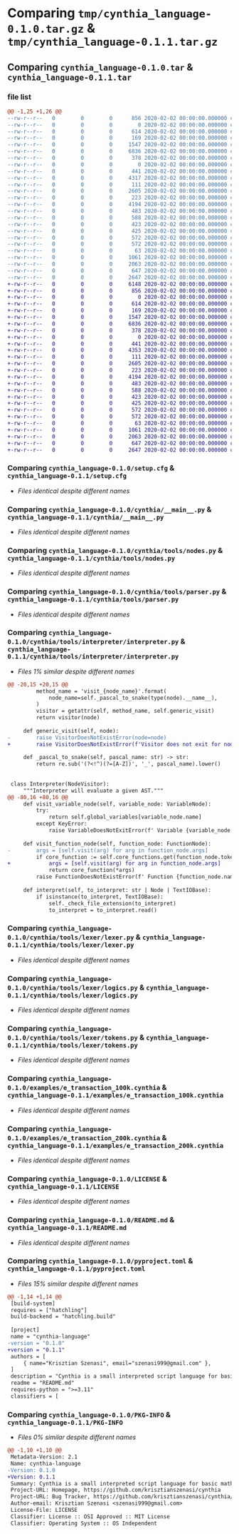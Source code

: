 # Comparing `tmp/cynthia_language-0.1.0.tar.gz` & `tmp/cynthia_language-0.1.1.tar.gz`

## Comparing `cynthia_language-0.1.0.tar` & `cynthia_language-0.1.1.tar`

### file list

```diff
@@ -1,25 +1,26 @@
--rw-r--r--   0        0        0      856 2020-02-02 00:00:00.000000 cynthia_language-0.1.0/setup.cfg
--rw-r--r--   0        0        0        0 2020-02-02 00:00:00.000000 cynthia_language-0.1.0/cynthia/__init__.py
--rw-r--r--   0        0        0      614 2020-02-02 00:00:00.000000 cynthia_language-0.1.0/cynthia/__main__.py
--rw-r--r--   0        0        0      169 2020-02-02 00:00:00.000000 cynthia_language-0.1.0/cynthia/tools/__init__.py
--rw-r--r--   0        0        0     1547 2020-02-02 00:00:00.000000 cynthia_language-0.1.0/cynthia/tools/nodes.py
--rw-r--r--   0        0        0     6836 2020-02-02 00:00:00.000000 cynthia_language-0.1.0/cynthia/tools/parser.py
--rw-r--r--   0        0        0      378 2020-02-02 00:00:00.000000 cynthia_language-0.1.0/cynthia/tools/shell.py
--rw-r--r--   0        0        0        0 2020-02-02 00:00:00.000000 cynthia_language-0.1.0/cynthia/tools/interpreter/__init__.py
--rw-r--r--   0        0        0      441 2020-02-02 00:00:00.000000 cynthia_language-0.1.0/cynthia/tools/interpreter/exceptions.py
--rw-r--r--   0        0        0     4317 2020-02-02 00:00:00.000000 cynthia_language-0.1.0/cynthia/tools/interpreter/interpreter.py
--rw-r--r--   0        0        0      111 2020-02-02 00:00:00.000000 cynthia_language-0.1.0/cynthia/tools/lexer/__init__.py
--rw-r--r--   0        0        0     2605 2020-02-02 00:00:00.000000 cynthia_language-0.1.0/cynthia/tools/lexer/lexer.py
--rw-r--r--   0        0        0      223 2020-02-02 00:00:00.000000 cynthia_language-0.1.0/cynthia/tools/lexer/lexer_utils.py
--rw-r--r--   0        0        0     4194 2020-02-02 00:00:00.000000 cynthia_language-0.1.0/cynthia/tools/lexer/logics.py
--rw-r--r--   0        0        0      483 2020-02-02 00:00:00.000000 cynthia_language-0.1.0/cynthia/tools/lexer/supported_tokens.py
--rw-r--r--   0        0        0      588 2020-02-02 00:00:00.000000 cynthia_language-0.1.0/cynthia/tools/lexer/tokens.py
--rw-r--r--   0        0        0      423 2020-02-02 00:00:00.000000 cynthia_language-0.1.0/examples/base_account.cynthia
--rw-r--r--   0        0        0      425 2020-02-02 00:00:00.000000 cynthia_language-0.1.0/examples/e_transaction_0,3%.cynthia
--rw-r--r--   0        0        0      572 2020-02-02 00:00:00.000000 cynthia_language-0.1.0/examples/e_transaction_100k.cynthia
--rw-r--r--   0        0        0      572 2020-02-02 00:00:00.000000 cynthia_language-0.1.0/examples/e_transaction_200k.cynthia
--rw-r--r--   0        0        0       63 2020-02-02 00:00:00.000000 cynthia_language-0.1.0/.gitignore
--rw-r--r--   0        0        0     1061 2020-02-02 00:00:00.000000 cynthia_language-0.1.0/LICENSE
--rw-r--r--   0        0        0     2063 2020-02-02 00:00:00.000000 cynthia_language-0.1.0/README.md
--rw-r--r--   0        0        0      647 2020-02-02 00:00:00.000000 cynthia_language-0.1.0/pyproject.toml
--rw-r--r--   0        0        0     2647 2020-02-02 00:00:00.000000 cynthia_language-0.1.0/PKG-INFO
+-rw-r--r--   0        0        0     6148 2020-02-02 00:00:00.000000 cynthia_language-0.1.1/.DS_Store
+-rw-r--r--   0        0        0      856 2020-02-02 00:00:00.000000 cynthia_language-0.1.1/setup.cfg
+-rw-r--r--   0        0        0        0 2020-02-02 00:00:00.000000 cynthia_language-0.1.1/cynthia/__init__.py
+-rw-r--r--   0        0        0      614 2020-02-02 00:00:00.000000 cynthia_language-0.1.1/cynthia/__main__.py
+-rw-r--r--   0        0        0      169 2020-02-02 00:00:00.000000 cynthia_language-0.1.1/cynthia/tools/__init__.py
+-rw-r--r--   0        0        0     1547 2020-02-02 00:00:00.000000 cynthia_language-0.1.1/cynthia/tools/nodes.py
+-rw-r--r--   0        0        0     6836 2020-02-02 00:00:00.000000 cynthia_language-0.1.1/cynthia/tools/parser.py
+-rw-r--r--   0        0        0      378 2020-02-02 00:00:00.000000 cynthia_language-0.1.1/cynthia/tools/shell.py
+-rw-r--r--   0        0        0        0 2020-02-02 00:00:00.000000 cynthia_language-0.1.1/cynthia/tools/interpreter/__init__.py
+-rw-r--r--   0        0        0      441 2020-02-02 00:00:00.000000 cynthia_language-0.1.1/cynthia/tools/interpreter/exceptions.py
+-rw-r--r--   0        0        0     4353 2020-02-02 00:00:00.000000 cynthia_language-0.1.1/cynthia/tools/interpreter/interpreter.py
+-rw-r--r--   0        0        0      111 2020-02-02 00:00:00.000000 cynthia_language-0.1.1/cynthia/tools/lexer/__init__.py
+-rw-r--r--   0        0        0     2605 2020-02-02 00:00:00.000000 cynthia_language-0.1.1/cynthia/tools/lexer/lexer.py
+-rw-r--r--   0        0        0      223 2020-02-02 00:00:00.000000 cynthia_language-0.1.1/cynthia/tools/lexer/lexer_utils.py
+-rw-r--r--   0        0        0     4194 2020-02-02 00:00:00.000000 cynthia_language-0.1.1/cynthia/tools/lexer/logics.py
+-rw-r--r--   0        0        0      483 2020-02-02 00:00:00.000000 cynthia_language-0.1.1/cynthia/tools/lexer/supported_tokens.py
+-rw-r--r--   0        0        0      588 2020-02-02 00:00:00.000000 cynthia_language-0.1.1/cynthia/tools/lexer/tokens.py
+-rw-r--r--   0        0        0      423 2020-02-02 00:00:00.000000 cynthia_language-0.1.1/examples/base_account.cynthia
+-rw-r--r--   0        0        0      425 2020-02-02 00:00:00.000000 cynthia_language-0.1.1/examples/e_transaction_0,3%.cynthia
+-rw-r--r--   0        0        0      572 2020-02-02 00:00:00.000000 cynthia_language-0.1.1/examples/e_transaction_100k.cynthia
+-rw-r--r--   0        0        0      572 2020-02-02 00:00:00.000000 cynthia_language-0.1.1/examples/e_transaction_200k.cynthia
+-rw-r--r--   0        0        0       63 2020-02-02 00:00:00.000000 cynthia_language-0.1.1/.gitignore
+-rw-r--r--   0        0        0     1061 2020-02-02 00:00:00.000000 cynthia_language-0.1.1/LICENSE
+-rw-r--r--   0        0        0     2063 2020-02-02 00:00:00.000000 cynthia_language-0.1.1/README.md
+-rw-r--r--   0        0        0      647 2020-02-02 00:00:00.000000 cynthia_language-0.1.1/pyproject.toml
+-rw-r--r--   0        0        0     2647 2020-02-02 00:00:00.000000 cynthia_language-0.1.1/PKG-INFO
```

### Comparing `cynthia_language-0.1.0/setup.cfg` & `cynthia_language-0.1.1/setup.cfg`

 * *Files identical despite different names*

### Comparing `cynthia_language-0.1.0/cynthia/__main__.py` & `cynthia_language-0.1.1/cynthia/__main__.py`

 * *Files identical despite different names*

### Comparing `cynthia_language-0.1.0/cynthia/tools/nodes.py` & `cynthia_language-0.1.1/cynthia/tools/nodes.py`

 * *Files identical despite different names*

### Comparing `cynthia_language-0.1.0/cynthia/tools/parser.py` & `cynthia_language-0.1.1/cynthia/tools/parser.py`

 * *Files identical despite different names*

### Comparing `cynthia_language-0.1.0/cynthia/tools/interpreter/interpreter.py` & `cynthia_language-0.1.1/cynthia/tools/interpreter/interpreter.py`

 * *Files 1% similar despite different names*

```diff
@@ -20,15 +20,15 @@
         method_name = 'visit_{node_name}'.format(
             node_name=self._pascal_to_snake(type(node).__name__),
         )
         visitor = getattr(self, method_name, self.generic_visit)
         return visitor(node)
 
     def generic_visit(self, node):
-        raise VisitorDoesNotExistError(node=node)
+        raise VisitorDoesNotExistError(f'Visitor does not exit for node {node}.')
 
     def _pascal_to_snake(self, pascal_name: str) -> str:
         return re.sub('(?<!^)(?=[A-Z])', '_', pascal_name).lower()
 
 
 class Interpreter(NodeVisitor):
     """Interpreter will evaluate a given AST."""
@@ -80,16 +80,16 @@
     def visit_variable_node(self, variable_node: VariableNode):
         try:
             return self.global_variables[variable_node.name]
         except KeyError:
             raise VariableDoesNotExitError(f' Variable {variable_node.name} does not exist.')
 
     def visit_function_node(self, function_node: FunctionNode):
-        args = [self.visit(arg) for arg in function_node.args]
         if core_function := self.core_functions.get(function_node.token.value):
+            args = [self.visit(arg) for arg in function_node.args]
             return core_function(*args)
         raise FunctionDoesNotExistError(f' Function {function_node.name} does not exist.')
 
     def interpret(self, to_interpret: str | Node | TextIOBase):
         if isinstance(to_interpret, TextIOBase):
             self._check_file_extension(to_interpret)
             to_interpret = to_interpret.read()
```

### Comparing `cynthia_language-0.1.0/cynthia/tools/lexer/lexer.py` & `cynthia_language-0.1.1/cynthia/tools/lexer/lexer.py`

 * *Files identical despite different names*

### Comparing `cynthia_language-0.1.0/cynthia/tools/lexer/logics.py` & `cynthia_language-0.1.1/cynthia/tools/lexer/logics.py`

 * *Files identical despite different names*

### Comparing `cynthia_language-0.1.0/cynthia/tools/lexer/tokens.py` & `cynthia_language-0.1.1/cynthia/tools/lexer/tokens.py`

 * *Files identical despite different names*

### Comparing `cynthia_language-0.1.0/examples/e_transaction_100k.cynthia` & `cynthia_language-0.1.1/examples/e_transaction_100k.cynthia`

 * *Files identical despite different names*

### Comparing `cynthia_language-0.1.0/examples/e_transaction_200k.cynthia` & `cynthia_language-0.1.1/examples/e_transaction_200k.cynthia`

 * *Files identical despite different names*

### Comparing `cynthia_language-0.1.0/LICENSE` & `cynthia_language-0.1.1/LICENSE`

 * *Files identical despite different names*

### Comparing `cynthia_language-0.1.0/README.md` & `cynthia_language-0.1.1/README.md`

 * *Files identical despite different names*

### Comparing `cynthia_language-0.1.0/pyproject.toml` & `cynthia_language-0.1.1/pyproject.toml`

 * *Files 15% similar despite different names*

```diff
@@ -1,14 +1,14 @@
 [build-system]
 requires = ["hatchling"]
 build-backend = "hatchling.build"
 
 [project]
 name = "cynthia-language"
-version = "0.1.0"
+version = "0.1.1"
 authors = [
     { name="Krisztian Szenasi", email="szenasi999@gmail.com" },
 ]
 description = "Cynthia is a small interpreted script language for basic mathematical expressions."
 readme = "README.md"
 requires-python = ">=3.11"
 classifiers = [
```

### Comparing `cynthia_language-0.1.0/PKG-INFO` & `cynthia_language-0.1.1/PKG-INFO`

 * *Files 0% similar despite different names*

```diff
@@ -1,10 +1,10 @@
 Metadata-Version: 2.1
 Name: cynthia-language
-Version: 0.1.0
+Version: 0.1.1
 Summary: Cynthia is a small interpreted script language for basic mathematical expressions.
 Project-URL: Homepage, https://github.com/krisztianszenasi/cynthia
 Project-URL: Bug Tracker, https://github.com/krisztianszenasi/cynthia/issues
 Author-email: Krisztian Szenasi <szenasi999@gmail.com>
 License-File: LICENSE
 Classifier: License :: OSI Approved :: MIT License
 Classifier: Operating System :: OS Independent
```

